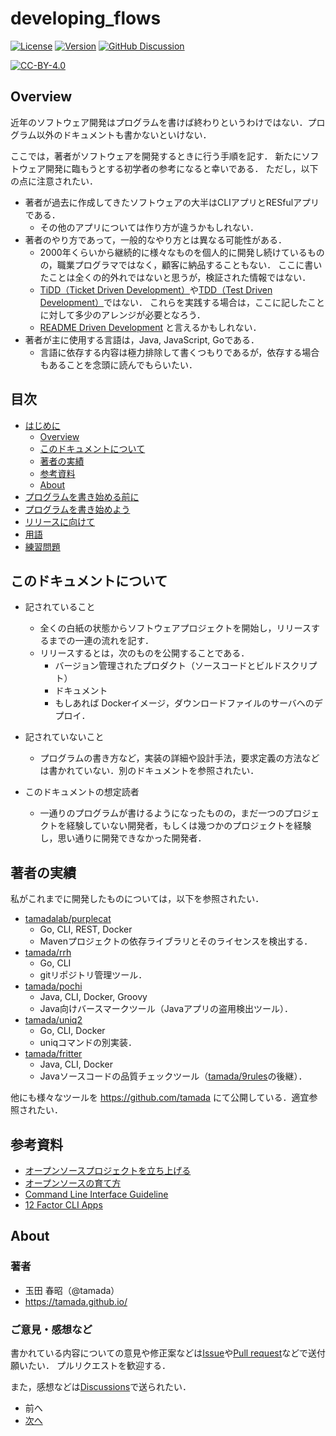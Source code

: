 # developing_flows

[![License](https://img.shields.io/badge/License-CC--BY--4.0-green.svg)](https://github.com/tamada/developing_flows/blob/master/LICENSE)
[![Version](https://img.shields.io/badge/Version-1.0.0-green.svg)](https://github.com/tamada/developing_flows/releases/tag/v1.0.0)
[![GitHub Discussion](https://img.shields.io/badge/GitHub-Discussions-blue?logo=github)](https://github.com/tamada/developing_flows/discussions)

[![CC-BY-4.0](https://i.creativecommons.org/l/by/4.0/88x31.png)](http://creativecommons.org/licenses/by/4.0/)

## Overview

近年のソフトウェア開発はプログラムを書けば終わりというわけではない．プログラム以外のドキュメントも書かないといけない．

ここでは，著者がソフトウェアを開発するときに行う手順を記す．
新たにソフトウェア開発に臨もうとする初学者の参考になると幸いである．
ただし，以下の点に注意されたい．

* 著者が過去に作成してきたソフトウェアの大半はCLIアプリとRESfulアプリである．
    * その他のアプリについては作り方が違うかもしれない．
* 著者のやり方であって，一般的なやり方とは異なる可能性がある．
    * 2000年くらいから継続的に様々なものを個人的に開発し続けているものの，職業プログラマではなく，顧客に納品することもない．
      ここに書いたことは全くの的外れではないと思うが，検証された情報ではない．
    * [TiDD（Ticket Driven Development）](https://www.amazon.co.jp/dp/4798125067/)や[TDD（Test Driven Development）](https://www.amazon.co.jp/dp/4274217884)ではない．
      これらを実践する場合は，ここに記したことに対して多少のアレンジが必要となろう．
    * [README Driven Development](https://tom.preston-werner.com/2010/08/23/readme-driven-development.html) と言えるかもしれない．
* 著者が主に使用する言語は，Java, JavaScript, Goである．
    * 言語に依存する内容は極力排除して書くつもりであるが，依存する場合もあることを念頭に読んでもらいたい．

## 目次

* [はじめに](#readme)
  * [Overview](#overview)
  * [このドキュメントについて](#このドキュメントについて)
  * [著者の実績](#著者の実績)
  * [参考資料](#参考資料)
  * [About](#about)
* [プログラムを書き始める前に](https://github.com/tamada/developing_flows/blob/main/first.md)
* [プログラムを書き始めよう](https://github.com/tamada/developing_flows/blob/main/development.md)
* [リリースに向けて](https://github.com/tamada/developing_flows/blob/main/shipping.md)
* [用語](https://github.com/tamada/developing_flows/blob/main/terms.md)
* [練習問題](https://github.com/tamada/developing_flows/blob/main/exercise.md)

## このドキュメントについて

* 記されていること
  * 全くの白紙の状態からソフトウェアプロジェクトを開始し，リリースするまでの一連の流れを記す．
  * リリースするとは，次のものを公開することである．
      * バージョン管理されたプロダクト（ソースコードとビルドスクリプト）
      * ドキュメント
      * もしあれば Dockerイメージ，ダウンロードファイルのサーバへのデプロイ．

* 記されていないこと
  * プログラムの書き方など，実装の詳細や設計手法，要求定義の方法などは書かれていない．別のドキュメントを参照されたい．

* このドキュメントの想定読者
  * 一通りのプログラムが書けるようになったものの，まだ一つのプロジェクトを経験していない開発者，もしくは幾つかのプロジェクトを経験し，思い通りに開発できなかった開発者．

## 著者の実績

私がこれまでに開発したものについては，以下を参照されたい．

* [tamadalab/purplecat](https://github.com/tamadalab/purplecat)
    * Go, CLI, REST, Docker
    * Mavenプロジェクトの依存ライブラリとそのライセンスを検出する．
* [tamada/rrh](https://github.com/tamada/rrh)
    * Go, CLI
    * gitリポジトリ管理ツール．
* [tamada/pochi](https://github.com/tamada/pochi)
    * Java, CLI, Docker, Groovy
    * Java向けバースマークツール（Javaアプリの盗用検出ツール）．
* [tamada/uniq2](https://github.com/tamada/uniq2)
    * Go, CLI, Docker
    * uniqコマンドの別実装．
* [tamada/fritter](https://github.com/tamada/fritter)
    * Java, CLI, Docker
    * Javaソースコードの品質チェックツール（[tamada/9rules](https://github.com/tamada/9rules)の後継）．

他にも様々なツールを https://github.com/tamada にて公開している．適宜参照されたい．

## 参考資料

* [オープンソースプロジェクトを立ち上げる](https://ja-opensource-guide.github.io/starting-a-project/)
* [オープンソースの育て方](https://producingoss.com/ja/)
* [Command Line Interface Guideline](https://clig.dev)
* [12 Factor CLI Apps](https://medium.com/@jdxcode/12-factor-cli-apps-dd3c227a0e46)

## About

### 著者

*  玉田 春昭（@tamada）
  * https://tamada.github.io/

### ご意見・感想など

書かれている内容についての意見や修正案などは[Issue](https://github.com/tamada/developing_flows/issues)や[Pull request](https://github.com/tamada/developing_flows/pulls)などで送付願いたい．
プルリクエストを歓迎する．

また，感想などは[Discussions](https://github.com/tamada/developing_flows/discussions)で送られたい．

* 前へ
* [次へ](first.md)
